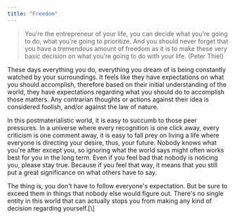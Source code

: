 ```yaml
---
title: "Freedom"
---
```


> You’re the entrepreneur of your life, you can decide what you’re going to do, what you’re going to prioritize. And you should never forget that you have a tremendous amount of freedom as it is to make these very basic decision on what you’re going to do with your life. (Peter Thiel)

These days everything you do, everything you dream of is being constantly watched by your surroundings. It feels like they have expectations on what you should accomplish, therefore based on their initial understanding of the world, they have expectations regarding what you should do to accomplish those matters. Any contrarian thoughts or actions against their idea is considered foolish, and/or against the law of nature.

In this postmaterialistic world, it is easy to succumb to those peer pressures. In a universe where every recognition is one click away, every criticism is one comment away, it is easy to fall prey on living a life where everyone is directing your desire, thus, your future. Nobody knows what you're after except you, so ignoring what the world says might often works best for you in the long term. Even if you feel bad that nobody is noticing you, please stay true. Because if you feel that way, it means that you still put a great significance on what others have to say.

The thing is, you don't have to follow everyone's expectation. But be sure to exceed them in things that nobody else would figure out. There's no single entity in this world that can actually stops you from making any kind of decision regarding yourself.[\\]